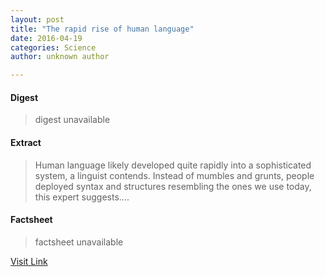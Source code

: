 ```yaml
---
layout: post
title: "The rapid rise of human language"
date: 2016-04-19
categories: Science
author: unknown author

---
```



#### Digest
>digest unavailable

#### Extract
>Human language likely developed quite rapidly into a sophisticated system, a linguist contends. Instead of mumbles and grunts, people deployed syntax and structures resembling the ones we use today, this expert suggests....

#### Factsheet
>factsheet unavailable

[Visit Link](http://feeds.sciencedaily.com/~r/sciencedaily/~3/kWXXGw4mqMQ/150331131324.htm)



